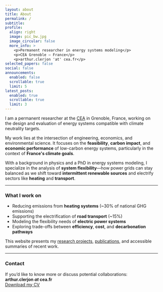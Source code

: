 ```yaml
---
layout: about
title: About
permalink: /
subtitle: 
profile:
  align: right
  image: pic_bw.jpg
  image_circular: false
  more_info: >
    <p>Permanent researcher in energy systems modeling</p>
    <p>CEA Grenoble – France</p>
    <p>arthur.clerjon 'at' cea.fr</p>
selected_papers: false
social: false
announcements:
  enabled: false
  scrollable: true
  limit: 5
latest_posts:
  enabled: true
  scrollable: true
  limit: 3
---
```


<!-- Hidden h1 for SEO -->
<h1 style="display:none;">Arthur Clerjon – Researcher in Energy Systems Modeling, Climate Policy, Decarbonation in France</h1>

I am a permanent researcher at the [CEA](https://www.cea.fr/) in Grenoble, France, working on the design and evaluation of energy systems compatible with climate neutrality targets.

My work lies at the intersection of engineering, economics, and environmental science. It focuses on the **feasibility**, **carbon impact**, and **economic performance** of low-carbon energy systems, particularly in the context of **France's climate goals**.

With a background in physics and a PhD in energy systems modeling, I specialize in the analysis of **system flexibility**—how power grids can stay balanced as we shift toward **intermittent renewable sources** and electrify sectors like **heating** and **transport**.

---

### What I work on

- Reducing emissions from **heating systems** (~30% of national GHG emissions)  
- Supporting the electrification of **road transport** (~15%)  
- Modeling the flexibility needs of **electric power systems**  
- Exploring trade-offs between **efficiency**, **cost**, and **decarbonation pathways**  

This website presents my [research projects](/projects/), [publications](/publications/), and accessible summaries of recent work.

---

### Contact

If you’d like to know more or discuss potential collaborations:  
**arthur.clerjon *at* cea.fr**  
[Download my CV](/assets/cv/cv_arthur_clerjon.pdf)
